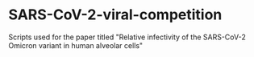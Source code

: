 # SARS-CoV-2-viral-competition
Scripts used for the paper titled "Relative infectivity of the SARS-CoV-2 Omicron variant in human alveolar cells"
